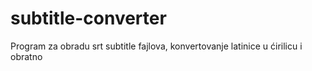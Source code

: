 # subtitle-converter

Program za obradu srt subtitle fajlova, konvertovanje latinice u ćirilicu i obratno
